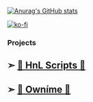 [![Anurag's GitHub stats](https://github-readme-stats.vercel.app/api?username=Hajdenko)](https://github.com/anuraghazra/github-readme-stats)

[![ko-fi](https://ko-fi.com/img/githubbutton_sm.svg)](https://ko-fi.com/hajden)

### Projects
## ➣ [👑 HnL Scripts 👑](https://discord.gg/jFvcCEWb6w) ##

## ➣ [👑 Owníme 👑](https://discord.gg/GDwFHvzhXM) ##
